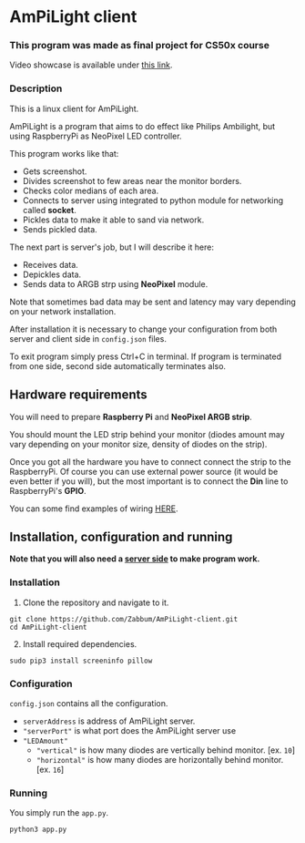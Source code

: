 # AmPiLight client
### This program was made as final project for CS50x course
Video showcase is available under [this link](https://youtu.be/XjO_DUD1B1E).

### Description
This is a linux client for AmPiLight.

AmPiLight is a program that aims to do effect like Philips Ambilight, but using RaspberryPi as NeoPixel LED controller.

This program works like that:
- Gets screenshot.
- Divides screenshot to few areas near the monitor borders.
- Checks color medians of each area.
- Connects to server using integrated to python module for networking called **socket**.
- Pickles data to make it able to sand via network.
- Sends pickled data.

The next part is server's job, but I will describe it here:
- Receives data.
- Depickles data.
- Sends data to ARGB strp using **NeoPixel** module.

Note that sometimes bad data may be sent and latency may vary depending on your network installation.

After installation it is necessary to change your configuration from both server and client side in `config.json` files.

To exit program simply press Ctrl+C in terminal. If program is terminated from one side, second side automatically terminates also.

## Hardware requirements
You will need to prepare **Raspberry Pi** and **NeoPixel ARGB strip**.

You should mount the LED strip behind your monitor (diodes amount may vary depending on your monitor size, density of diodes on the strip).

Once you got all the hardware you have to connect connect the strip to the RaspberryPi. Of course you can use external power source (it would be even better if you will), but the most important is to connect the **Din** line to RaspberryPi's **GPIO**.

You can some find examples of wiring [HERE](https://learn.adafruit.com/neopixels-on-raspberry-pi/raspberry-pi-wiring).

## Installation, configuration and running
**Note that you will also need a [server side](https://github.com/Zabbum/AmPiLight-server) to make program work.**

### Installation
1. Clone the repository and navigate to it.
```
git clone https://github.com/Zabbum/AmPiLight-client.git
cd AmPiLight-client
```
2. Install required dependencies.
```
sudo pip3 install screeninfo pillow
```
### Configuration
`config.json` contains all the configuration.
- `serverAddress` is address of AmPiLight server.
- `"serverPort"` is what port does the AmPiLight server use
- `"LEDAmount"`
    - `"vertical"` is how many diodes are vertically behind monitor. [ex. `10`]
    - `"horizontal"` is how many diodes are horizontally behind monitor. [ex. `16`]

### Running
You simply run the `app.py`.
```
python3 app.py
```
